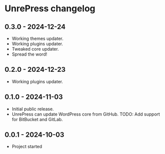 # UnrePress changelog

## 0.3.0 - 2024-12-24
* Working themes updater.
* Working plugins updater.
* Tweaked core updater.
* Spread the word!

## 0.2.0 - 2024-12-23
* Working plugins updater.

## 0.1.0 - 2024-11-03
* Initial public release.
* UnrePress can update WordPress core from GitHub. TODO: Add support for BitBucket and GitLab.

## 0.0.1 - 2024-10-03
* Project started
